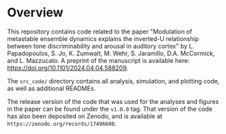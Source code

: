 # Overview

This repository contains code related to the paper "Modulation of metastable ensemble dynamics explains the inverted-U relationship between tone discriminability and arousal in auditory cortex" by L. Papadopoulos, S. Jo, K. Zumwalt, M. Wehr, S. Jaramillo, D.A. McCormick, and L. Mazzucato. A preprint of the manuscript is available here: https://doi.org/10.1101/2024.04.04.588209.  

The `src_code/` directory contains all analysis, simulation, and plotting code, as well as additional READMEs.  

The release version of the code that was used for the analyses and figures in the paper can be found under the `v1.0.0` tag. That version of the code has also been deposited on Zenodo, and is available at `https://zenodo.org/records/17496600`.

